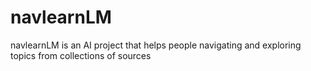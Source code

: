 # navlearnLM
 navlearnLM is an AI project that helps people navigating and exploring topics from collections of sources
